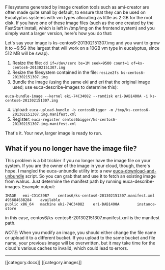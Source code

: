 Filesystems generated by image creation tools such as ami-creator are often made quite small by default, to ensure that they can be used on Eucalyptus systems with vm types allocating as little as 2 GB for the root disk.  If you have one of these image files (such as the one created by the FastStart install, which is left in /tmp/img on the frontend system) and you simply want a larger version, here's how you do that:

Let's say your image is ks-centos6-201302151307.img and you want to grow it to ~9.5G (the largest that will work on a 10GB vm type in eucalyptus, since 512 MB will be swap).  

1. Resize the file: `dd if=/dev/zero bs=1M seek=9500 count=1 of=ks-centos6-201302151307.img`
2. Resize the filesystem contained in the file: `resize2fs ks-centos6-201302151307.img`
3. Bundle the image (using the same eki and eri that the original image used; use euca-describe-images to determine this):
```
euca-bundle-image --kernel eki-74C34082 --ramdisk eri-DAB1400A -i ks-centos6-201302151307.img
```
4. Upload: `euca-upload-bundle -b centos6bigger -m /tmp/ks-centos6-201302151307.img.manifest.xml`
5. Register: `euca-register centos6bigger/ks-centos6-201302151307.img.manifest.xml`

That's it.  Your new, larger image is ready to run.

## What if you no longer have the image file?

This problem is a bit trickier if you no longer have the image file on your system.  If you are the owner of the image in your cloud, though, there's hope.  I mangled the euca-unbundle utility into a new [euca-download-and-unbundle](https://raw.github.com/eucalyptus/silvereye/master/scripts/euca-download-and-unbundle) script.  So you can grab that and use it to fetch an existing image from walrus.  Just determine the manifest path by running euca-describe-images.  Example output:

```
IMAGE	emi-CD1C39B7	centos6/ks-centos6-201302151307.manifest.xml	495684638284	available	
public x86_64	machine	eki-74C34082	eri-DAB1400A		instance-store
```

in this case, centos6/ks-centos6-201302151307.manifest.xml is the manifest path.

*NOTE*: When you modify an image, you should either change the file name or upload it to a different bucket.  If you upload to the same bucket and file name, your previous image will be overwritten, but it may take time for the cloud's various caches to invalid, which could lead to errors.

*****
[[category.docs]]
[[category.images]]